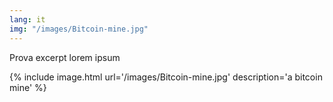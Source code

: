 ```yaml
---
lang: it
img: "/images/Bitcoin-mine.jpg"
---
```

Prova excerpt lorem ipsum

{% include image.html url='/images/Bitcoin-mine.jpg' description='a bitcoin mine' %}
